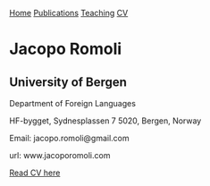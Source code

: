 <a href="https://jacoporomoli.github.io/Home/">Home</a>
<a href="https://jacoporomoli.github.io/Publications">Publications</a>
<a href="https://jacoporomoli.github.io/Teaching">Teaching</a>
<a href="https://jacoporomoli.github.io/CV/">CV</a>

# Jacopo Romoli
## University of Bergen

<p>Department of Foreign Languages</p>
<p>HF-bygget, Sydnesplassen 7 5020, Bergen, Norway</p>
<p>Email: jacopo.romoli@gmail.com</p>
<p>url: www.jacoporomoli.com</p>

[Read CV here](/cv20.pdf)
